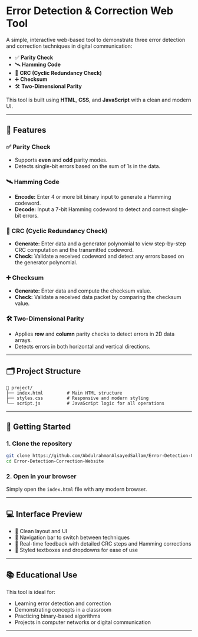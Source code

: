 # Error Detection & Correction Web Tool

A simple, interactive web-based tool to demonstrate three error detection and correction techniques in digital communication:

- ✅ **Parity Check**
- 🛰️ **Hamming Code**
- 🧮 **CRC (Cyclic Redundancy Check)**
- ➕ **Checksum**
- 🛠️ **Two-Dimensional Parity**

This tool is built using **HTML**, **CSS**, and **JavaScript** with a clean and modern UI.

---

## 🔧 Features

### ✅ Parity Check
- Supports **even** and **odd** parity modes.
- Detects single-bit errors based on the sum of 1s in the data.

### 🛰️ Hamming Code
- **Encode:** Enter 4 or more bit binary input to generate a Hamming codeword.
- **Decode:** Input a 7-bit Hamming codeword to detect and correct single-bit errors.

### 🧮 CRC (Cyclic Redundancy Check)
- **Generate:** Enter data and a generator polynomial to view step-by-step CRC computation and the transmitted codeword.
- **Check:** Validate a received codeword and detect any errors based on the generator polynomial.

### ➕ Checksum
- **Generate:** Enter data and compute the checksum value.
- **Check:** Validate a received data packet by comparing the checksum value.

### 🛠️ Two-Dimensional Parity
- Applies **row** and **column** parity checks to detect errors in 2D data arrays.
- Detects errors in both horizontal and vertical directions.

---

## 🗂️ Project Structure

```
📁 project/
├── index.html         # Main HTML structure
├── styles.css         # Responsive and modern styling
└── script.js          # JavaScript logic for all operations
```

---

## 🚀 Getting Started

### 1. Clone the repository

```bash
git clone https://github.com/AbdulrahmanAlsayedSallam/Error-Detection-Correction-Website.git
cd Error-Detection-Correction-Website
```

### 2. Open in your browser

Simply open the `index.html` file with any modern browser.

---

## 💻 Interface Preview

- 🎨 Clean layout and UI
- 🧭 Navigation bar to switch between techniques
- 🧾 Real-time feedback with detailed CRC steps and Hamming corrections
- 🧼 Styled textboxes and dropdowns for ease of use

---

## 📚 Educational Use

This tool is ideal for:
- Learning error detection and correction
- Demonstrating concepts in a classroom
- Practicing binary-based algorithms
- Projects in computer networks or digital communication

---
